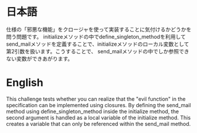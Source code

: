 # 日本語

仕様の「邪悪な機能」をクロージャを使って実装することに気付けるかどうかを問う問題です。
initializeメソッドの中でdefine_singleton_methodを利用してsend_mailメソッドを定義することで、initializeメソッドのローカル変数として第2引数を扱います。こうすることで、
send_mailメソッドの中でしか参照できない変数ができあがります。

# English

This challenge tests whether you can realize that the "evil function" in the specification can be implemented using closures.
By defining the send_mail method using define_singleton_method inside the initialize method,
the second argument is handled as a local variable of the initialize method. This creates
a variable that can only be referenced within the send_mail method.
